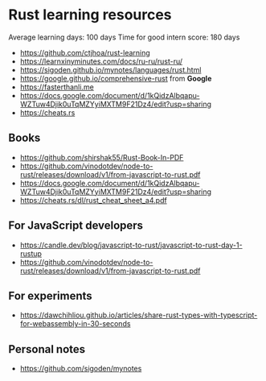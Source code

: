 # Rust learning resources

Average learning days: 100 days
Time for good intern score: 180 days

- <https://github.com/ctjhoa/rust-learning>
- <https://learnxinyminutes.com/docs/ru-ru/rust-ru/>
- <https://sigoden.github.io/mynotes/languages/rust.html>
- <https://google.github.io/comprehensive-rust> from **Google**
- <https://fasterthanli.me>
- <https://docs.google.com/document/d/1kQidzAlbqapu-WZTuw4Djik0uTqMZYyiMXTM9F21Dz4/edit?usp=sharing>
- <https://cheats.rs>

## Books

- <https://github.com/shirshak55/Rust-Book-In-PDF>
- <https://github.com/vinodotdev/node-to-rust/releases/download/v1/from-javascript-to-rust.pdf>
- <https://docs.google.com/document/d/1kQidzAlbqapu-WZTuw4Djik0uTqMZYyiMXTM9F21Dz4/edit?usp=sharing>
- <https://cheats.rs/dl/rust_cheat_sheet_a4.pdf>

## For JavaScript developers

- <https://candle.dev/blog/javascript-to-rust/javascript-to-rust-day-1-rustup>
- <https://github.com/vinodotdev/node-to-rust/releases/download/v1/from-javascript-to-rust.pdf>

## For experiments

- <https://dawchihliou.github.io/articles/share-rust-types-with-typescript-for-webassembly-in-30-seconds>

## Personal notes

- <https://github.com/sigoden/mynotes>
